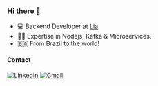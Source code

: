 ### Hi there 👋

- :computer: Backend Developer at [Lia](https://lia.com.br/).
- :man_technologist: Expertise in Nodejs, Kafka & Microservices.
- :brazil: From Brazil to the world!

#### Contact
[![LinkedIn](https://img.shields.io/badge/LinkedIn-0A66C2.svg?style=for-the-badge&logo=LinkedIn&logoColor=white)](https://www.linkedin.com/in/joao-victor-cruz/)
[![Gmail](https://img.shields.io/badge/Gmail-EA4335.svg?style=for-the-badge&logo=Gmail&logoColor=white)](mailto:joaovictorcruz82@gmail.com)
